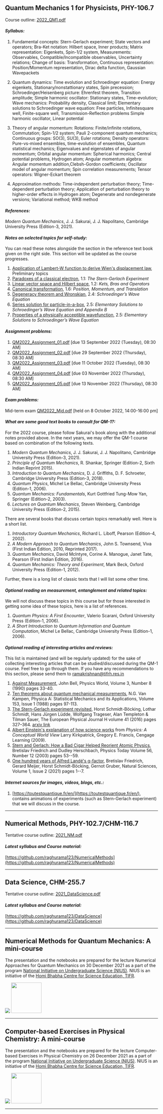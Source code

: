 ## Quantum Mechanics 1 for Physicists, PHY-106.7

Course outline: [2022_QM1.pdf](teaching/2022_QM1.pdf)

#### _Syllabus:_ 

1. Fundamental concepts: Stern-Gerlach experiment; State vectors and operators; Bra-Ket notation: Hilbert space, Inner products; Matrix representation: Eigenkets, Spin-1/2 system, Measurements: Observables, Compatible/Incompatible observables, Uncertainty relations; Change of basis: Transformation, Continuous representation: Position/Momentum representation, Dirac delta function, Gaussian Wavepackets

2. Quantum dynamics: Time evolution and Schroedinger equation: Energy eigenkets, Stationary/nonstattionary states, Spin precession; Schroedinger/Heisenberg picture: Ehrenfest theorem, Transition amplitude; Simple harmonic oscillator: Stationary states, Time-evolution; Wave mechanics: Probability density, Classical limit; Elementary solutions to Schroedinger wave equation: Free particles, Infinitesquare well, Finite-square well, Transmission-Reflection problems Simple harmonic oscillator, Linear potential   

3. Theory of angular momentum: Rotations: Finite/infinite rotations, Commutation; Spin-1/2 system; Pauli 2-component quantum mechanics; Continuous groups: SO(3), SU(3), Euler rotations; Density operators: Pure-vs-mixed ensembles, time-evolution of ensembles, Quantum statistical mechanics; Eigenvalues and eigenstates of angular momentum; Orbital angular momentum: Spherical harmonics; Central potential problems, Hydrogen atom; Angular momentum algebra: Angular momentum
addition,Clebsh-Gordon coefficients; Oscillator model of angular momentum; Spin correlation measurements; Tensor operators: Wigner-Eckart theorem     

4. Approximation methods: Time-independent perturbation theory; Time-dependent perturbation theory; Application of perturbation theory to higher-order effects in Hydrogen atom; Degenerate and nondegenerate versions; Variational method; WKB method   

#### _References:_     

_Modern Quantum Mechanics_, J. J. Sakurai, J. J. Napolitano, Cambridge University Press (Edition-3, 2021).    

#### _Notes on selected topics for self-study:_   
You can read these notes alongside the section in the reference text book given on the right side. This section will be updated as the course progresses. 

1. [Application of Lambert-W function to derive Wien's displacement law](teaching/QM2022_Sakurai_Notes/Notes_on_SelectedTopics_in_QM_for_Sakurai_00_LambertWfunction.pdf), Preliminary topics     
2. [Paradoxes of a classical electron](teaching/QM2022_Sakurai_Notes/Notes_on_SelectedTopics_in_QM_for_Sakurai_01.pdf), 1.1: _The Stern-Gerlach Experiment_    
3. [Linear vector space and Hilbert space](teaching/QM2022_Sakurai_Notes/Notes_on_SelectedTopics_in_QM_for_Sakurai_02_LVS.pdf), 1.2: _Kets, Bras and Operators_    
4. [Canonical transformation](teaching/QM2022_Sakurai_Notes/Notes_on_SelectedTopics_in_QM_for_Sakurai_03_canonical_transformation.pdf), 1.6: _Position, Momentum, and Translation_     
5. [Degeneracy theorem and Wronskian](teaching/QM2022_Sakurai_Notes/Notes_on_SelectedTopics_in_QM_for_Sakurai_04_degeneracy_theorem.pdf), 2.4: _Schroedinger’s Wave Equation_    
6. [Series solution for particle-in-a-box](teaching/QM2022_Sakurai_Notes/Notes_on_SelectedTopics_in_QM_for_Sakurai_05_PIB_series_solution.pdf), 2.5: _Elementary Solutions to Schroedinger’s Wave Equation and Appendix B_        
7. [Properties of a physically acceptible wavefunction](teaching/QM2022_Sakurai_Notes/Notes_on_SelectedTopics_in_QM_for_Sakurai_06_WavefunctionProperties.pdf), 2.5: _Elementary Solutions to Schroedinger’s Wave Equation_    



#### _Assignment problems:_       
1. [QM2022_Assignment_01.pdf](teaching/QM2022_Assignment_01.pdf) [due 13 September 2022 (Tuesday), 08:30 AM]    
2. [QM2022_Assignment_02.pdf](teaching/QM2022_Assignment_02.pdf) [due 29 September 2022 (Thursday), 08:30 AM]  
3. [QM2022_Assignment_03.pdf](teaching/QM2022_Assignment_03.pdf) [due 11 October 2022 (Tuesday), 08:30 AM]     
4. [QM2022_Assignment_04.pdf](teaching/QM2022_Assignment_04.pdf) [due 03 November 2022 (Thursday), 08:30 AM]      
5. [QM2022_Assignment_05.pdf](teaching/QM2022_Assignment_05.pdf) [due 13 November 2022 (Thursday), 08:30 AM]     

#### _Exam problems:_        
Mid-term exam [QM2022_Mid.pdf](teaching/QM2022_Mid.pdf) [held on 8 October 2022, 14:00-16:00 pm]

#### _What are some good text books to consult for QM-1?:_ 

For the 2022 course, please follow Sakurai's book along with the additional notes provided above. In the next years, we may offer the QM-1 course based on combination of the following texts.  

1. _Modern Quantum Mechanics_, J. J. Sakurai, J. J. Napolitano, Cambridge University Press (Edition-3, 2021).   
2. _Principle of Quantum Mechanics_, R. Shankar, Springer (Edition-2, Sixth Indian Reprint 2015).  
3. _Introduction to Quantum Mechanics_, D. J. Griffiths, D. F. Schroeter, Cambridge University Press (Edition-3, 2018).    
4. _Quantum Physics_, Michel Le Bellac, Cambridge University Press (Edition-1, 2006).   
5. _Quantum Mechanics: Fundamentals_, Kurt Gottfried Tung-Mow Yan, Springer (Edition-2, 2003).  
6. _Lectures on Quantum Mechanics_, Steven Weinberg, Cambridge University Press (Edition-2, 2015).   
 
There are several books that discuss certain topics remarkably well. Here is a short list.

1. _Introductory Quantum Mechanics_, Richard L. Liboff, Pearson (Edition-4, 2002).   
2. _A Modern Approach to Quantum Mechanics_, John S. Townsend, Viva (First Indian Edition, 2010, Reprinted 2017).   
3. _Quantum Mechanics_, David McIntyre, Corine A. Manogue, Janet Tate, Pearson (First Indian Edition, 2016).      
4. _Quantum Mechanics: Theory and Experiment_, Mark Beck, Oxford University Press (Edition-1, 2012).   

Further, there is a long list of classic texts that I will list some other time.

#### _Optional reading on measurement, entanglement and related topics:_    

We will not discuss these topics in this course but for those interested in getting some idea of these topics, here is a list of references.

1. _Quantum Physics: A First Encounter_, Valerio Scarani, Oxford University Press (Edition-1, 2006).    
2. _A Short Introduction to Quantum Information and Quantum Computation_, Michel Le Bellac, Cambridge University Press (Edition-1, 2006).  

#### _Optional reading of interesting articles and reviews:_    

This list is maintained (and will be regularly updated) for the sake of collecting interesting articles that can be studied/discussed during the QM-1 course. Feel free to go through them. If you have any recommendations to this section, please send them to ramakrishnan@tifrh.res.in 

1. [Against Measurement](https://doi.org/10.1088/2058-7058/3/8/26), John Bell, Physics World, Volume 3, Number 8 (1990) pages 33-40.    
2. [Ten theorems about quantum mechanical measurements](https://doi.org/10.1016/0378-4371(88)90105-7), N.G. Van Kampen, Physica A: Statistical Mechanics and its Applications, Volume 153, Issue 1 (1988) pages 97-113.    
3. [The Stern-Gerlach experiment revisited](https://link.springer.com/article/10.1140/epjh/e2016-70053-2), Horst Schmidt-Böcking, Lothar Schmidt, Hans Jürgen Lüdde, Wolfgang Trageser, Alan Templeton & Tilman Sauer, The European Physical Journal H volume 41 (2016)  pages 327–364. [arxiv link](https://arxiv.org/abs/1609.09311)    
4. [Albert Einstein's explanation of how science works](/teaching/QM2022_Sakurai_Notes/process_of_science_Einstein.png) from _Physics: A Conceptual World View_ Larry Kirkpatrick, Gregory E. Francis, Cengage Learning (2009).   
5. [Stern and Gerlach: How a Bad Cigar Helped Reorient Atomic Physics](https://physicstoday.scitation.org/doi/10.1063/1.1650229), Bretislav Friedrich and Dudley Herschbach, Physics Today Volume 56, Number 12 (2003) pages 53--59.    
6. [One hundred years of Alfred Landé's g-factor](https://onlinelibrary.wiley.com/doi/full/10.1002/ntls.20210068), Bretislav Friedrich, Gerard Meijer, Horst Schmidt-Böcking, Gernot Gruber, Natural Sciences, Volume 1, Issue 2 (2021) pages 1--7.

#### _Internet sources for images, videos, blogs, etc.:_  
1. [https://toutestquantique.fr/en/](https://toutestquantique.fr/en/), contains animations of experiments (such as Stern-Gerlach experiment) that we will discuss in the course.    

* * *

## Numerical Methods, PHY-102.7/CHM-116.7

Tentative course outline: [2021_NM.pdf](teaching/2021_NM.pdf)

#### _Latest syllabus and Course material:_ 

[https://github.com/raghurama123/NumericalMethods](https://github.com/raghurama123/NumericalMethods)     

* * *

## Data Science, CHM-255.7

Tentative course outline: [2021_DataScience.pdf](teaching/2021_DataScience.pdf)

#### _Latest syllabus and Course material:_ 

[https://github.com/raghurama123/DataScience](https://github.com/raghurama123/DataScience)     

* * *    

## Numerical Methods for Quantum Mechanics: A mini-course

The presentation and the notebooks are prepared for the lecture Numerical Approaches for Quantum Mechanics on 30 December 2021 as a part of the program
[National Initiative on Undergraduate Science (NIUS)](https://nius.hbcse.tifr.res.in/). NIUS is an initiative of the [Homi Bhabha Centre for Science Education, TIFR](https://www.hbcse.tifr.res.in/).

![](https://github.com/raghurama123/NumQM_Basic)
<a href="https://github.com/raghurama123/NumQM_Basic">
<img src="https://raw.githubusercontent.com/raghurama123/NumQM_Basic/main/img/NumQM.png"  height="100">
</a>

* * *

## Computer-based Exercises in Physical Chemistry: A mini-course

The presentation and the notebooks are prepared for the lecture Computer-based Exercises in Physical Chemistry on 26 December 2021 as a part of the program
[National Initiative on Undergraduate Science (NIUS)](https://nius.hbcse.tifr.res.in/). NIUS is an initiative of the [Homi Bhabha Centre for Science Education, TIFR](https://www.hbcse.tifr.res.in/).

![](https://github.com/raghurama123/Comp_PhysChem_Basic)
<a href="https://github.com/raghurama123/Comp_PhysChem_Basic">
<img src="https://raw.githubusercontent.com/raghurama123/Comp_PhysChem_Basic/main/img/Comp_PhysChem.png"  height="100">
</a>

* * *

